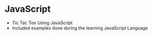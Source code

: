 # JavaScript
- Tic Tac Toe Using JavaScript 
- Included examples done during the learning JavaScript Language


